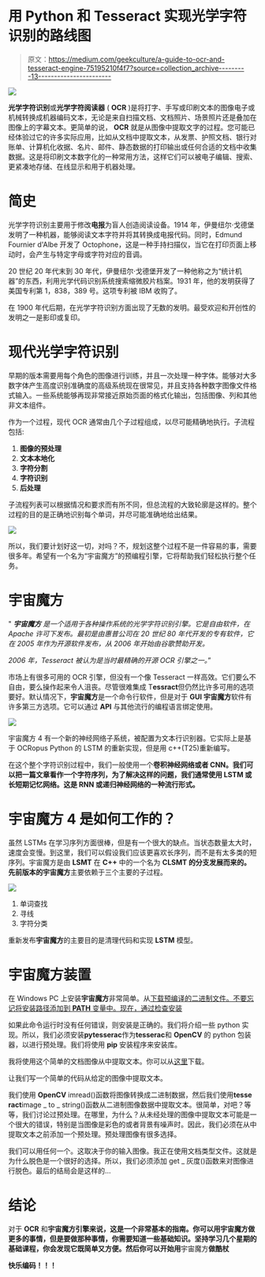 # 用 Python 和 Tesseract 实现光学字符识别的路线图

> 原文：<https://medium.com/geekculture/a-guide-to-ocr-and-tesseract-engine-75195210f4f7?source=collection_archive---------13----------------------->

![](img/9a5414face664ea4657ea6dddf000447.png)

**光学字符识别**或**光学字符阅读器** ( **OCR** )是将打字、手写或印刷文本的图像电子或机械转换成机器编码文本，无论是来自扫描文档、文档照片、场景照片还是叠加在图像上的字幕文本。更简单的说， **OCR** 就是从图像中提取文字的过程。您可能已经体验过它的许多实际应用，比如从文档中提取文本，从发票、护照文档、银行对账单、计算机化收据、名片、邮件、静态数据的打印输出或任何合适的文档中收集数据。这是将印刷文本数字化的一种常用方法，这样它们可以被电子编辑、搜索、更紧凑地存储、在线显示和用于机器处理。

# 简史

光学字符识别主要用于修改**电报**为盲人创造阅读设备。1914 年，伊曼纽尔·戈德堡发明了一种机器，能够阅读文本字符并将其转换成电报代码。同时，Edmund Fournier d'Albe 开发了 Octophone，这是一种手持扫描仪，当它在打印页面上移动时，会产生与特定字母或字符对应的音调。

20 世纪 20 年代末到 30 年代，伊曼纽尔·戈德堡开发了一种他称之为“统计机器”的东西，利用光学代码识别系统搜索缩微胶片档案。1931 年，他的发明获得了美国专利第 1，838，389 号。这项专利被 IBM 收购了。

在 1900 年代后期，在光学字符识别方面出现了无数的发明。最受欢迎和开创性的发明之一是影印或复印。

# 现代光学字符识别

早期的版本需要用每个角色的图像进行训练，并且一次处理一种字体。能够对大多数字体产生高度识别准确度的高级系统现在很常见，并且支持各种数字图像文件格式输入。一些系统能够再现非常接近原始页面的格式化输出，包括图像、列和其他非文本组件。

作为一个过程，现代 OCR 通常由几个子过程组成，以尽可能精确地执行。子流程包括:

1.  **图像的预处理**
2.  **文本本地化**
3.  **字符分割**
4.  **字符识别**
5.  **后处理**

子流程列表可以根据情况和要求而有所不同，但总流程的大致轮廓是这样的。整个过程的目的是正确地识别每个单词，并尽可能准确地给出结果。

![](img/830a2022ada13e129d9e364c4f2212b2.png)

所以，我们要计划好这一切，对吗？不，规划这整个过程不是一件容易的事，需要很多年。希望有一个名为“宇宙魔方”的预编程引擎，它将帮助我们轻松执行整个任务。

# 宇宙魔方

" ***宇宙魔方*** *是一个适用于各种操作系统的光学字符识别引擎。它是自由软件，在 Apache 许可下发布。最初是由惠普公司在 20 世纪 80 年代开发的专有软件，它在 2005 年作为开源软件发布，从 2006 年开始由谷歌赞助开发。*

*2006 年，Tesseract 被认为是当时最精确的开源 OCR 引擎之一。*”

市场上有很多可用的 OCR 引擎，但没有一个像 Tesseract 一样高效。它们要么不自由，要么操作起来令人沮丧。尽管很难集成 T**essract**但仍然比许多可用的选项要好。默认情况下，**宇宙魔方**是一个命令行软件，但是对于 **GUI 宇宙魔方**软件有许多第三方选项。它可以通过 **API** 与其他流行的编程语言绑定使用。

![](img/9339afab9040bc33140f810e6f54c01c.png)

宇宙魔方 4 有一个新的神经网络子系统，被配置为文本行识别器。它实际上是基于 OCRopus Python 的 LSTM 的重新实现，但是用 c++(T25)重新编写。

在这个整个字符识别过程中，我们一般使用一个**卷积神经网络或者 CNN。我们可以把一篇文章看作一个字符序列，为了解决这样的问题，我们通常使用 LSTM 或长短期记忆网络。**这是 **RNN** 或**递归神经网络的一种流行形式。**

# 宇宙魔方 4 是如何工作的？

虽然 LSTMs 在学习序列方面很棒，但是有一个很大的缺点。当状态数量太大时，速度会变慢。到这里，我们可以假设我们应该更喜欢长序列，而不是有太多类的短序列。宇宙魔方是由 **LSMT** 在 **C++** 中的一个名为 **CLSMT 的分支发展而来的。**先前版本的**宇宙魔方**主要依赖于三个主要的子过程。

![](img/6dc0200e481274f6493b70c6e51ce762.png)

1.  单词查找
2.  寻线
3.  字符分类

重新发布**宇宙魔方**的主要目的是清理代码和实现 **LSTM** 模型。

# 宇宙魔方装置

在 Windows PC 上安装**宇宙魔方**非常简单。从[下载预编译的二进制文件。不要忘记将安装路径添加到 **PATH** 变量中。现在，通过检查安装](http://tesseract-ocr-w64-setup-v4.1.0.20190314.exe)

如果此命令运行时没有任何错误，则安装是正确的。我们将介绍一些 python 实现。所以，我们必须安装**pytesserac**作为**tesserac**和 **OpenCV** 的 python 包装器，以进行预处理。我们将使用 **pip** 安装程序来安装库。

我将使用这个简单的文档图像从中提取文本。你可以从[这里](https://github.com/satadeep3927/color-recognization/blob/master/main.jpg)下载。

让我们写一个简单的代码从给定的图像中提取文本。

我们使用 **OpenCV** imread()函数将图像转换成二进制数据，然后我们使用**tesse ract**image _ to _ string()函数从二进制图像数据中提取文本。很简单，对吧？等等，我们讨论过预处理。在哪里，为什么？从未经处理的图像中提取文本可能是一个很大的错误，特别是当图像是彩色的或者背景有噪声时。因此，我们必须在从中提取文本之前添加一个预处理。预处理图像有很多选择。

我们可以用任何一个。这取决于你的输入图像。我正在使用文档类型文件。这就是为什么脱色是一个很好的选择。所以，我们必须添加 get _ 灰度()函数来对图像进行脱色。最后的结局会是这样的…

# 结论

对于 **OCR** 和**宇宙魔方引擎来说，这是一个非常基本的指南。你可以用宇宙魔方做更多的事情，但是要做那种事情，你需要知道一些基础知识。坚持学习几个星期的基础课程，你会发现它既简单又方便。然后你可以开始用**宇宙魔方**做酷杖**

**快乐编码！！！**